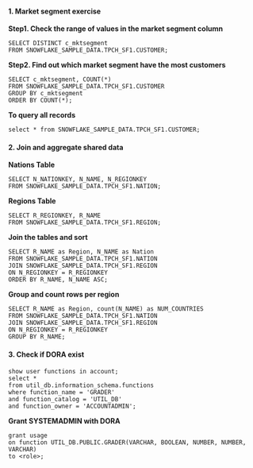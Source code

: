 #### 1. Market segment exercise
**Step1. Check the range of values in the market segment column**
```
SELECT DISTINCT c_mktsegment
FROM SNOWFLAKE_SAMPLE_DATA.TPCH_SF1.CUSTOMER;
```
**Step2. Find out which market segment have the most customers**
```
SELECT c_mktsegment, COUNT(*)
FROM SNOWFLAKE_SAMPLE_DATA.TPCH_SF1.CUSTOMER
GROUP BY c_mktsegment
ORDER BY COUNT(*);
```
**To query all records**
```
select * from SNOWFLAKE_SAMPLE_DATA.TPCH_SF1.CUSTOMER;
```

#### 2. Join and aggregate shared data
**Nations Table**
```
SELECT N_NATIONKEY, N_NAME, N_REGIONKEY
FROM SNOWFLAKE_SAMPLE_DATA.TPCH_SF1.NATION;
```
**Regions Table**
```
SELECT R_REGIONKEY, R_NAME
FROM SNOWFLAKE_SAMPLE_DATA.TPCH_SF1.REGION;
```
**Join the tables and sort**
```
SELECT R_NAME as Region, N_NAME as Nation
FROM SNOWFLAKE_SAMPLE_DATA.TPCH_SF1.NATION 
JOIN SNOWFLAKE_SAMPLE_DATA.TPCH_SF1.REGION 
ON N_REGIONKEY = R_REGIONKEY
ORDER BY R_NAME, N_NAME ASC;
```
**Group and count rows per region**
```
SELECT R_NAME as Region, count(N_NAME) as NUM_COUNTRIES
FROM SNOWFLAKE_SAMPLE_DATA.TPCH_SF1.NATION 
JOIN SNOWFLAKE_SAMPLE_DATA.TPCH_SF1.REGION 
ON N_REGIONKEY = R_REGIONKEY
GROUP BY R_NAME;
```
#### 3. Check if DORA exist
```
show user functions in account;
select * 
from util_db.information_schema.functions
where function_name = 'GRADER'
and function_catalog = 'UTIL_DB'
and function_owner = 'ACCOUNTADMIN';
```
**Grant SYSTEMADMIN with DORA**
```
grant usage 
on function UTIL_DB.PUBLIC.GRADER(VARCHAR, BOOLEAN, NUMBER, NUMBER, VARCHAR) 
to <role>;
```